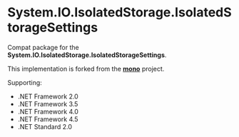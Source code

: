 # System.IO.IsolatedStorage.IsolatedStorageSettings

Compat package for the **System.IO.IsolatedStorage.IsolatedStorageSettings**.

This implementation is forked from the **[mono](https://github.com/mono/moon/blob/master/class/System.Windows/System.IO.IsolatedStorage/IsolatedStorageSettings.cs)** project.

Supporting:

* .NET Framework 2.0
* .NET Framework 3.5
* .NET Framework 4.0
* .NET Framework 4.5
* .NET Standard 2.0
